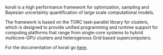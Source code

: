 korali is a high performance framework for optimization, sampling and Bayesian uncertainty quantification of large scale computational models.

The framework is based on the TORC task-parallel library for clusters, which is designed to provide unified programming and runtime support for computing platforms that range from single-core systems to hybrid multicore-GPU clusters and heterogenous Grid based supercomputers.



For the documentation of korali go [here](https://cselab.github.io/pi4u/).



